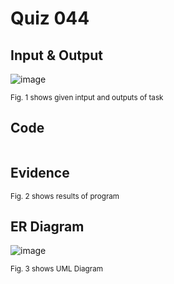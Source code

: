 # Quiz 044

## Input & Output
![image](https://github.com/Amine-Itani/Quizzes/assets/123438294/e89e9294-4ad7-4337-b333-1ac3f075e389)

<sub>Fig. 1 shows given intput and outputs of task
## Code

```sql

```
## Evidence

<sub>Fig. 2 shows results of program

## ER Diagram
![image](https://github.com/Amine-Itani/Quizzes/assets/123438294/f64bdf79-7b4a-40b8-8118-bf2dbb5866d9)

<sub>Fig. 3 shows UML Diagram
